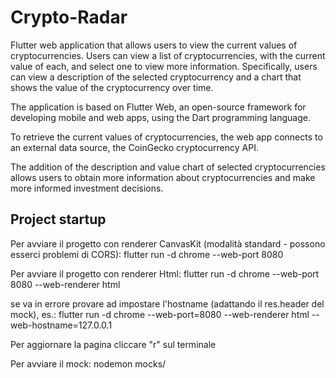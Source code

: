 # Crypto-Radar

Flutter web application that allows users to view the current values of cryptocurrencies. Users can view a list of cryptocurrencies, with the current value of each, and select one to view more information. Specifically, users can view a description of the selected cryptocurrency and a chart that shows the value of the cryptocurrency over time.

The application is based on Flutter Web, an open-source framework for developing mobile and web apps, using the Dart programming language.

To retrieve the current values of cryptocurrencies, the web app connects to an external data source, the CoinGecko cryptocurrency API.

The addition of the description and value chart of selected cryptocurrencies allows users to obtain more information about cryptocurrencies and make more informed investment decisions.


## Project startup
Per avviare il progetto con renderer CanvasKit (modalità standard - possono esserci problemi di CORS):
flutter run -d chrome --web-port 8080

Per avviare il progetto con renderer Html:
flutter run -d chrome --web-port 8080 --web-renderer html

se va in errore provare ad impostare l'hostname (adattando il res.header del mock), es.:
flutter run -d chrome --web-port=8080 --web-renderer html --web-hostname=127.0.0.1

Per aggiornare la pagina cliccare "r" sul terminale

Per avviare il mock:
nodemon mocks/


